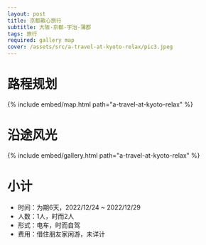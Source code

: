 ```yaml
---
layout: post
title: 京都散心旅行
subtitle: 大阪·京都·宇治·蒲郡
tags: 旅行
required: gallery map
cover: /assets/src/a-travel-at-kyoto-relax/pic3.jpeg
---
```


# 路程规划

{% include embed/map.html path="a-travel-at-kyoto-relax" %}

# 沿途风光

{% include embed/gallery.html path="a-travel-at-kyoto-relax" %}

# 小计

- 时间：为期6天，2022/12/24 ~ 2022/12/29
- 人数：1人，时而2人
- 形式：电车，时而自驾
- 费用：借住朋友家闲游，未详计

